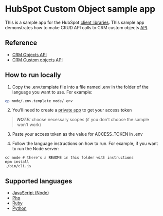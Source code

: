 # HubSpot Custom Object sample app

This is a sample app for the HubSpot [client libraries](https://developers.hubspot.com/docs/api/overview). This sample app demonstrates how to make CRUD API calls to CRM custom objects [API](https://developers.hubspot.com/docs/api/crm/crm-custom-objects).

## Reference

- [CRM Objects API ](https://developers.hubspot.com/docs/api/crm/understanding-the-crm)
- [CRM Custom objects API ](https://developers.hubspot.com/docs/api/crm/crm-custom-objects)

## How to run locally

1. Copy the .env.template file into a file named .env in the folder of the language you want to use. For example:

```bash
cp node/.env.template node/.env
```

2. You'll need to create a [private app](https://developers.hubspot.com/docs/api/private-apps) to get your access token
> **_NOTE:_** choose necessary scopes (if you don't choose the sample won't work)

3. Paste your access token as the value for ACCESS_TOKEN in .env

4. Follow the language instructions on how to run. For example, if you want to run the Node server:

```
cd node # there's a README in this folder with instructions
npm install
./bin/cli.js
```

## Supported languages

* [JavaScript (Node)](node/README.md)
* [Php](php/README.md)
* [Ruby](ruby/README.md)
* [Python](python/README.md)
